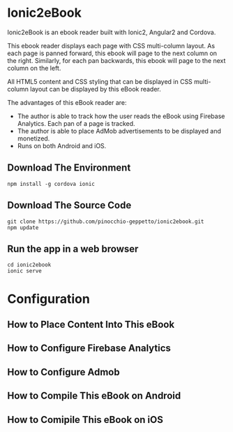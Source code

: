 # Ionic2eBook
Ionic2eBook is an ebook reader built with Ionic2, Angular2 and Cordova.

This ebook reader displays each page with CSS multi-column layout. As each page is panned forward, this ebook will page to the next column on the right. Similarly, for each pan backwards, this ebook will page to the next column on the left.

All HTML5 content and CSS styling that can be displayed in CSS multi-column layout can be displayed by this eBook reader.

The advantages of this eBook reader are:
- The author is able to track how the user reads the eBook using Firebase Analytics. Each pan of a page is tracked.
- The author is able to place AdMob advertisements to be displayed and monetized.
- Runs on both Android and iOS.

## Download The Environment
```
npm install -g cordova ionic
```

## Download The Source Code
```
git clone https://github.com/pinocchio-geppetto/ionic2ebook.git
npm update
```

## Run the app in a web browser
```
cd ionic2ebook
ionic serve
```


# Configuration

## How to Place Content Into This eBook

## How to Configure Firebase Analytics

## How to Configure Admob

## How to Compile This eBook on Android

## How to Comipile This eBook on iOS
